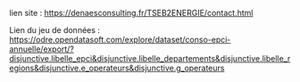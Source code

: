 lien site : https://denaesconsulting.fr/TSEB2ENERGIE/contact.html

Lien du jeu de données :
https://odre.opendatasoft.com/explore/dataset/conso-epci-annuelle/export/?disjunctive.libelle_epci&disjunctive.libelle_departements&disjunctive.libelle_regions&disjunctive.e_operateurs&disjunctive.g_operateurs